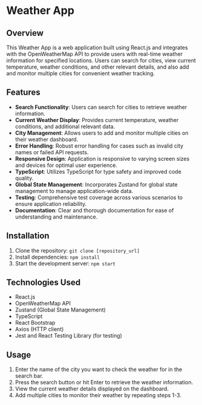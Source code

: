 # Weather App

## Overview

This Weather App is a web application built using React.js and integrates with the OpenWeatherMap API to provide users with real-time weather information for specified locations. Users can search for cities, view current temperature, weather conditions, and other relevant details, and also add and monitor multiple cities for convenient weather tracking.

## Features

- **Search Functionality**: Users can search for cities to retrieve weather information.
- **Current Weather Display**: Provides current temperature, weather conditions, and additional relevant data.
- **City Management**: Allows users to add and monitor multiple cities on their weather dashboard.
- **Error Handling**: Robust error handling for cases such as invalid city names or failed API requests.
- **Responsive Design**: Application is responsive to varying screen sizes and devices for optimal user experience.
- **TypeScript**: Utilizes TypeScript for type safety and improved code quality.
- **Global State Management**: Incorporates Zustand for global state management to manage application-wide data.
- **Testing**: Comprehensive test coverage across various scenarios to ensure application reliability.
- **Documentation**: Clear and thorough documentation for ease of understanding and maintenance.

## Installation

1. Clone the repository: `git clone [repository_url]`
2. Install dependencies: `npm install`
3. Start the development server: `npm start`

## Technologies Used

- React.js
- OpenWeatherMap API
- Zustand (Global State Management)
- TypeScript
- React Bootstrap
- Axios (HTTP client)
- Jest and React Testing Library (for testing)

## Usage

1. Enter the name of the city you want to check the weather for in the search bar.
2. Press the search button or hit Enter to retrieve the weather information.
3. View the current weather details displayed on the dashboard.
4. Add multiple cities to monitor their weather by repeating steps 1-3.

